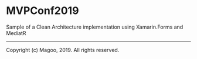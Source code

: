 # MVPConf2019
Sample of a Clean Architecture implementation using Xamarin.Forms and MediatR


---
Copyright (c) Magoo, 2019. All rights reserved.